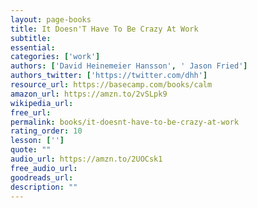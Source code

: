 ```yaml
---
layout: page-books
title: It Doesn'T Have To Be Crazy At Work
subtitle: 
essential: 
categories: ['work']
authors: ['David Heinemeier Hansson', ' Jason Fried']
authors_twitter: ['https://twitter.com/dhh']
resource_url: https://basecamp.com/books/calm
amazon_url: https://amzn.to/2vSLpk9
wikipedia_url: 
free_url: 
permalink: books/it-doesnt-have-to-be-crazy-at-work
rating_order: 10
lesson: ['']
quote: ""
audio_url: https://amzn.to/2UOCsk1
free_audio_url: 
goodreads_url: 
description: ""
---
```

